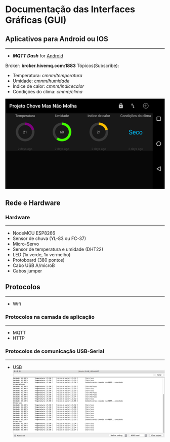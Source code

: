# Documentação das Interfaces Gráficas (GUI)

## Aplicativos para Android ou IOS
----------------------
* ***MQTT Dash*** for [Android](https://play.google.com/store/apps/details?id=net.routix.mqttdash)

Broker: **broker.hivemq.com:1883**
Tópicos(Subscribe):
- Temperatura: *cmnm/temperatura*
- Umidade: *cmnm/humidade*
- Índice de calor: *cmnm/indicecalor*
- Condições do clima: *cmnm/clima*

![](mqttdash.png)


## Rede e Hardware

### Hardware
----------------------
* NodeMCU ESP8266
* Sensor de chuva (YL-83 ou FC-37)
* Micro-Servo
* Sensor de temperatura e umidade (DHT22)
* LED (1x verde, 1x vermelho)
* Protoboard (380 pontos)
* Cabo USB A/microB
* Cabos jumper

## Protocolos
----------------------
* Wifi

### Protocolos na camada de aplicação
----------------------
* MQTT
* HTTP

### Protocolos de comunicação USB-Serial
----------------------
* USB
![](cmnm-serial.png)
